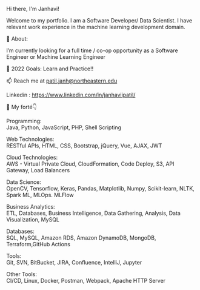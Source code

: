 Hi there, I'm Janhavi! 

Welcome to my portfolio. I am a Software Developer/ Data Scientist. I have relevant work experience in the machine learning development domain.

🧐 About:

 I’m currently looking for a full time / co-op opportunity as a Software Engineer or Machine Learning Engineer 
 
🥅 2022 Goals: Learn and Practice!!

📫 Reach me at patil.janh@northeastern.edu

Linkedin : https://www.linkedin.com/in/janhaviipatil/

📌 My forté👇

Programming:    
Java, Python, JavaScript, PHP, Shell Scripting

Web Technologies:    
RESTful APIs, HTML, CSS, Bootstrap, jQuery, Vue, AJAX, JWT

Cloud Technologies:    
AWS - Virtual Private Cloud, CloudFormation, Code Deploy, S3, API Gateway, Load Balancers

Data Science:    
OpenCV, Tensorflow, Keras, Pandas, Matplotlib, Numpy, Scikit-learn, NLTK, Spark ML, MLOps. MLFlow

Business Analytics:    
ETL, Databases, Business Intelligence, Data Gathering, Analysis, Data Visualization, MySQL


Databases:    
SQL, MySQL, Amazon RDS, Amazon DynamoDB, MongoDB, Terraform,GitHub Actions  

Tools:                                        
Git, SVN, BitBucket, JIRA, Confluence, IntelliJ, Jupyter

Other Tools:    
CI/CD, Linux, Docker, Postman, Webpack, Apache HTTP Server

            


  
